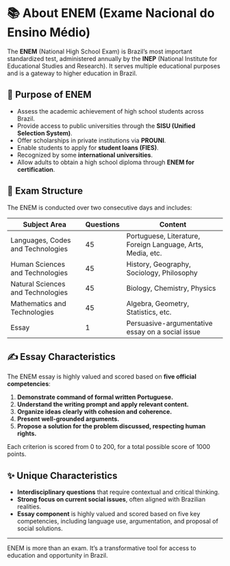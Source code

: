 # 📚 About ENEM (Exame Nacional do Ensino Médio)

The **ENEM** (National High School Exam) is Brazil’s most important standardized test, administered annually by the **INEP** (National Institute for Educational Studies and Research). It serves multiple educational purposes and is a gateway to higher education in Brazil.

## 🎯 Purpose of ENEM

- Assess the academic achievement of high school students across Brazil.
- Provide access to public universities through the **SISU (Unified Selection System)**.
- Offer scholarships in private institutions via **PROUNI**.
- Enable students to apply for **student loans (FIES)**.
- Recognized by some **international universities**.
- Allow adults to obtain a high school diploma through **ENEM for certification**.

## 🧪 Exam Structure

The ENEM is conducted over two consecutive days and includes:

| Subject Area                      | Questions | Content                                                     |
| --------------------------------- | --------- | ----------------------------------------------------------- |
| Languages, Codes and Technologies | 45        | Portuguese, Literature, Foreign Language, Arts, Media, etc. |
| Human Sciences and Technologies   | 45        | History, Geography, Sociology, Philosophy                   |
| Natural Sciences and Technologies | 45        | Biology, Chemistry, Physics                                 |
| Mathematics and Technologies      | 45        | Algebra, Geometry, Statistics, etc.                         |
| Essay                             | 1         | Persuasive-argumentative essay on a social issue            |

## ✍️ Essay Characteristics

The ENEM essay is highly valued and scored based on **five official competencies**:

1. **Demonstrate command of formal written Portuguese.**
2. **Understand the writing prompt and apply relevant content.**
3. **Organize ideas clearly with cohesion and coherence.**
4. **Present well-grounded arguments.**
5. **Propose a solution for the problem discussed, respecting human rights.**

Each criterion is scored from 0 to 200, for a total possible score of 1000 points.

## ✨ Unique Characteristics

- **Interdisciplinary questions** that require contextual and critical thinking.
- **Strong focus on current social issues**, often aligned with Brazilian realities.
- **Essay component** is highly valued and scored based on five key competencies, including language use, argumentation, and proposal of social solutions.

---

ENEM is more than an exam. It’s a transformative tool for access to education and opportunity in Brazil.
